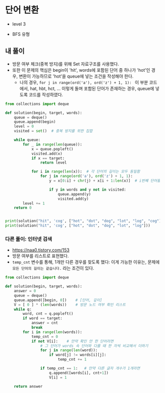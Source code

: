 # 단어 변환

* level 3

* BFS 유형

  

## 내 풀이

* 방문 여부 체크(중복 방지)를 위해 Set 자료구조를 사용했다. 
* 또한 이 문제의 핵심은 begin이 'hit', words에 포함된 단어 중 하나가 'hot'인 경우, 변환이 가능하므로 'hot'을 queue에 넣는 조건을 작성해야 한다.
  * 나의 경우, `for j in range(ord('a'), ord('z') + 1, 1): ` 이 부분 코드에서, hat, hbt, hct, ... 이렇게 돌며 포함된 단어가 존재하는 경우, queue에 넣도록 코드를 작성하였다.

```python
from collections import deque

def solution(begin, target, words):
    queue = deque()
    queue.append(begin)
    level = 0
    visited = set()  # 중복 방지를 위한 집합

    while queue:
        for _ in range(len(queue)):
            x = queue.popleft()
            visited.add(x)
            if x == target:
                return level

            for i in range(len(x)):  # 각 단어의 길이는 모두 동일함
                for j in range(ord('a'), ord('z') + 1, 1):
                    y = x[0:i] + chr(j) + x[i + 1:len(x)]  # i번째 단어를 a ~ z 로 교체. 소문자만 이므로

                    if y in words and y not in visited:
                        queue.append(y)
                        visited.add(y)
        level += 1
    return 0


print(solution("hit", 'cog', ["hot", "dot", "dog", "lot", "log", "cog"]))
print(solution("hit", 'cog', ["hot", "dot", "dog", "lot", "log"]))
```





### 다른 풀이: 인터넷 검색

* https://naa0.tistory.com/153
* 방문 여부를 리스트로 표현했다. 
* `temp_cnt` 변수를 통해, 1개만 다른 경우를 찾도록 했다: 이게 가능한 이유는, 문제에 `모든 단어의 길이는 같습니다.` 라는 조건이 있다. 

```python
from collections import deque

def solution(begin, target, words):
    answer = 0
    queue = deque()
    queue.append([begin, 0])    # [단어, 깊이]
    V = [ 0 ] * (len(words))    # 방문 노드 여부 확인 리스트
    while q:
        word, cnt = q.popleft()
        if word == target:
            answer = cnt
            break        
        for i in range(len(words)):
            temp_cnt = 0
            if not V[i]:    # 만약 확인 안 한 단어라면
                # 그 단어가 words 속 단어와 다를 때 한 자씩 비교해서 더하기
                for j in range(len(word)):
                    if word[j] != words[i][j]:
                        temp_cnt += 1

                if temp_cnt == 1:   # 만약 다른 글자 개수가 1개라면
                    q.append([words[i], cnt+1])
                    V[i] = 1

    return answer
```


